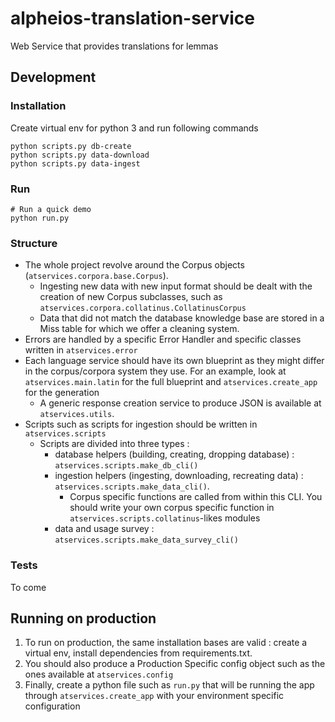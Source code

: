 # alpheios-translation-service
Web Service that provides translations for lemmas

## Development

### Installation

Create virtual env for python 3 and run following commands

```shell
python scripts.py db-create
python scripts.py data-download
python scripts.py data-ingest
```

### Run

```shell
# Run a quick demo
python run.py
```

### Structure

- The whole project revolve around the Corpus objects (`atservices.corpora.base.Corpus`). 
    - Ingesting new data with new input format should be dealt with the creation of new Corpus subclasses, such as
    `atservices.corpora.collatinus.CollatinusCorpus`
    - Data that did not match the database knowledge base are stored in a Miss table for which we offer a cleaning system.
- Errors are handled by a specific Error Handler and specific classes written in `atservices.error`
- Each language service should have its own blueprint as they might differ in the corpus/corpora system they use.
For an example, look at `atservices.main.latin` for the full blueprint and `atservices.create_app` for the generation
    - A generic response creation service to produce JSON is available at `atservices.utils`.
- Scripts such as scripts for ingestion should be written in `atservices.scripts`
    - Scripts are divided into three types : 
        - database helpers (building, creating, dropping database) : `atservices.scripts.make_db_cli()`
        - ingestion helpers (ingesting, downloading, recreating data) : `atservices.scripts.make_data_cli()`.
            - Corpus specific functions are called from within this CLI. You should write your own corpus specific function
            in `atservices.scripts.collatinus`-likes modules
        - data and usage survey : `atservices.scripts.make_data_survey_cli()`
        
### Tests 

To come

## Running on production

1. To run on production, the same installation bases are valid : create a virtual env, install dependencies from requirements.txt.
2. You should also produce a Production Specific config object such as the ones available at `atservices.config`
3. Finally, create a python file such as `run.py` that will be running the app through `atservices.create_app` with 
your environment specific configuration
